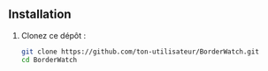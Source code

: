 ## Installation

1. Clonez ce dépôt :

   ```bash
   git clone https://github.com/ton-utilisateur/BorderWatch.git
   cd BorderWatch

